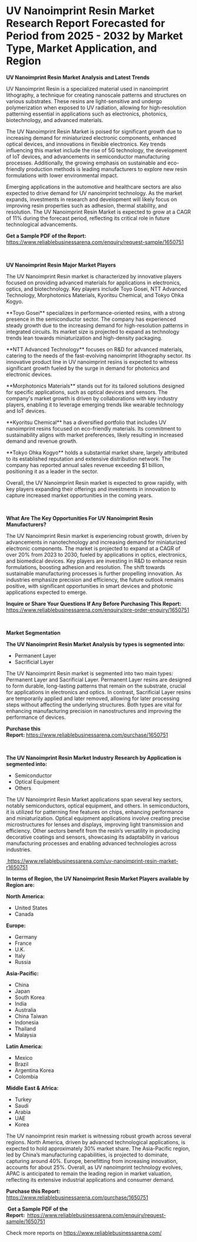<p><h1>UV Nanoimprint Resin Market Research Report Forecasted for Period from 2025 -  2032 by Market Type, Market Application, and Region</h1></p><p><strong>UV Nanoimprint Resin Market Analysis and Latest Trends</strong></p>
<p><p>UV Nanoimprint Resin is a specialized material used in nanoimprint lithography, a technique for creating nanoscale patterns and structures on various substrates. These resins are light-sensitive and undergo polymerization when exposed to UV radiation, allowing for high-resolution patterning essential in applications such as electronics, photonics, biotechnology, and advanced materials.</p><p>The UV Nanoimprint Resin Market is poised for significant growth due to increasing demand for miniaturized electronic components, enhanced optical devices, and innovations in flexible electronics. Key trends influencing this market include the rise of 5G technology, the development of IoT devices, and advancements in semiconductor manufacturing processes. Additionally, the growing emphasis on sustainable and eco-friendly production methods is leading manufacturers to explore new resin formulations with lower environmental impact.</p><p>Emerging applications in the automotive and healthcare sectors are also expected to drive demand for UV nanoimprint technology. As the market expands, investments in research and development will likely focus on improving resin properties such as adhesion, thermal stability, and resolution. The UV Nanoimprint Resin Market is expected to grow at a CAGR of 11% during the forecast period, reflecting its critical role in future technological advancements.</p></p>
<p><strong>Get a Sample PDF of the Report:&nbsp;</strong> <a href="https://www.reliablebusinessarena.com/enquiry/request-sample/1650751?utm_campaign=2033&utm_medium=2&utm_source=Github&utm_content=ia&utm_term=23032025&utm_id=uv-nanoimprint-resin">https://www.reliablebusinessarena.com/enquiry/request-sample/1650751</a></p>
<p>&nbsp;</p>
<p><strong>UV Nanoimprint Resin Major Market Players</strong></p>
<p><p>The UV Nanoimprint Resin market is characterized by innovative players focused on providing advanced materials for applications in electronics, optics, and biotechnology. Key players include Toyo Gosei, NTT Advanced Technology, Morphotonics Materials, Kyoritsu Chemical, and Tokyo Ohka Kogyo.</p><p>**Toyo Gosei** specializes in performance-oriented resins, with a strong presence in the semiconductor sector. The company has experienced steady growth due to the increasing demand for high-resolution patterns in integrated circuits. Its market size is projected to expand as technology trends lean towards miniaturization and high-density packaging.</p><p>**NTT Advanced Technology** focuses on R&D for advanced materials, catering to the needs of the fast-evolving nanoimprint lithography sector. Its innovative product line in UV nanoimprint resins is expected to witness significant growth fueled by the surge in demand for photonics and electronic devices.</p><p>**Morphotonics Materials** stands out for its tailored solutions designed for specific applications, such as optical devices and sensors. The company's market growth is driven by collaborations with key industry players, enabling it to leverage emerging trends like wearable technology and IoT devices.</p><p>**Kyoritsu Chemical** has a diversified portfolio that includes UV nanoimprint resins focused on eco-friendly materials. Its commitment to sustainability aligns with market preferences, likely resulting in increased demand and revenue growth.</p><p>**Tokyo Ohka Kogyo** holds a substantial market share, largely attributed to its established reputation and extensive distribution network. The company has reported annual sales revenue exceeding $1 billion, positioning it as a leader in the sector. </p><p>Overall, the UV Nanoimprint Resin market is expected to grow rapidly, with key players expanding their offerings and investments in innovation to capture increased market opportunities in the coming years.</p></p>
<p>&nbsp;</p>
<p><strong>What Are The Key Opportunities For UV Nanoimprint Resin Manufacturers?</strong></p>
<p><p>The UV Nanoimprint Resin market is experiencing robust growth, driven by advancements in nanotechnology and increasing demand for miniaturized electronic components. The market is projected to expand at a CAGR of over 20% from 2023 to 2030, fueled by applications in optics, electronics, and biomedical devices. Key players are investing in R&D to enhance resin formulations, boosting adhesion and resolution. The shift towards sustainable manufacturing processes is further propelling innovation. As industries emphasize precision and efficiency, the future outlook remains positive, with significant opportunities in smart devices and photonic applications expected to emerge.</p></p>
<p><strong>Inquire or Share Your Questions If Any Before Purchasing This Report:</strong> <a href="https://www.reliablebusinessarena.com/enquiry/pre-order-enquiry/1650751?utm_campaign=2033&utm_medium=2&utm_source=Github&utm_content=ia&utm_term=23032025&utm_id=uv-nanoimprint-resin">https://www.reliablebusinessarena.com/enquiry/pre-order-enquiry/1650751</a></p>
<p>&nbsp;</p>
<p><strong>Market Segmentation</strong></p>
<p><strong>The UV Nanoimprint Resin Market Analysis by types is segmented into:</strong></p>
<p><ul><li>Permanent Layer</li><li>Sacrificial Layer</li></ul></p>
<p><p>The UV Nanoimprint Resin market is segmented into two main types: Permanent Layer and Sacrificial Layer. Permanent Layer resins are designed to form durable, long-lasting patterns that remain on the substrate, crucial for applications in electronics and optics. In contrast, Sacrificial Layer resins are temporarily applied and later removed, allowing for later processing steps without affecting the underlying structures. Both types are vital for enhancing manufacturing precision in nanostructures and improving the performance of devices.</p></p>
<p><strong>Purchase this Report:&nbsp;</strong><a href="https://www.reliablebusinessarena.com/purchase/1650751?utm_campaign=2033&utm_medium=2&utm_source=Github&utm_content=ia&utm_term=23032025&utm_id=uv-nanoimprint-resin">https://www.reliablebusinessarena.com/purchase/1650751</a></p>
<p>&nbsp;</p>
<p><strong>The UV Nanoimprint Resin Market Industry Research by Application is segmented into:</strong></p>
<p><ul><li>Semiconductor</li><li>Optical Equipment</li><li>Others</li></ul></p>
<p><p>The UV Nanoimprint Resin Market applications span several key sectors, notably semiconductors, optical equipment, and others. In semiconductors, it is utilized for patterning fine features on chips, enhancing performance and miniaturization. Optical equipment applications involve creating precise microstructures for lenses and displays, improving light transmission and efficiency. Other sectors benefit from the resin’s versatility in producing decorative coatings and sensors, showcasing its adaptability in various manufacturing processes and enabling advanced technologies across industries.</p></p>
<p><a href="https://www.reliablebusinessarena.com/uv-nanoimprint-resin-market-r1650751?utm_campaign=2033&utm_medium=2&utm_source=Github&utm_content=ia&utm_term=23032025&utm_id=uv-nanoimprint-resin">&nbsp;https://www.reliablebusinessarena.com/uv-nanoimprint-resin-market-r1650751</a></p>
<p><strong>In terms of Region, the UV Nanoimprint Resin Market Players available by Region are:</strong></p>
<p>
    <p> <strong> North America: </strong>
        <ul>
            <li>United States</li>
            <li>Canada</li>
        </ul>
        </p> 
    <p> <strong> Europe: </strong>
        <ul>
            <li>Germany</li>
            <li>France</li>
            <li>U.K.</li>
            <li>Italy</li>
            <li>Russia</li>
        </ul>
        </p> 
    <p> <strong> Asia-Pacific: </strong>
        <ul>
            <li>China</li>
            <li>Japan</li>
            <li>South Korea</li>
            <li>India</li>
            <li>Australia</li>
            <li>China Taiwan</li>
            <li>Indonesia</li>
            <li>Thailand</li>
            <li>Malaysia</li>
        </ul>
        </p> 
    <p> <strong> Latin America: </strong>
        <ul>
            <li>Mexico</li>
            <li>Brazil</li>
            <li>Argentina Korea</li>
            <li>Colombia</li>
        </ul>
        </p> 
    <p> <strong> Middle East & Africa: </strong>
        <ul>
            <li>Turkey</li>
            <li>Saudi</li>
            <li>Arabia</li>
            <li>UAE</li>
            <li>Korea</li>
        </ul>
    </p>
    </p>
<p><p>The UV nanoimprint resin market is witnessing robust growth across several regions. North America, driven by advanced technological applications, is expected to hold approximately 30% market share. The Asia-Pacific region, led by China’s manufacturing capabilities, is projected to dominate, capturing around 40%. Europe, benefitting from increasing innovation, accounts for about 25%. Overall, as UV nanoimprint technology evolves, APAC is anticipated to remain the leading region in market valuation, reflecting its extensive industrial applications and consumer demand.</p></p>
<p><strong>Purchase this Report: </strong><a href="https://www.reliablebusinessarena.com/purchase/1650751?utm_campaign=2033&utm_medium=2&utm_source=Github&utm_content=ia&utm_term=23032025&utm_id=uv-nanoimprint-resin">https://www.reliablebusinessarena.com/purchase/1650751</a></p>
<p>&nbsp;<strong>Get a Sample PDF of the Report:&nbsp;&nbsp;</strong><a href="https://www.reliablebusinessarena.com/enquiry/request-sample/1650751?utm_campaign=2033&utm_medium=2&utm_source=Github&utm_content=ia&utm_term=23032025&utm_id=uv-nanoimprint-resin">https://www.reliablebusinessarena.com/enquiry/request-sample/1650751</a></p>
<p><strong></strong></p>
<p>Check more reports on <a href="https://www.reliablebusinessarena.com/?utm_campaign=2033&utm_medium=2&utm_source=Github&utm_content=ia&utm_term=23032025&utm_id=uv-nanoimprint-resin">https://www.reliablebusinessarena.com/</a></p>